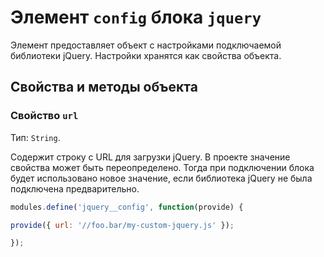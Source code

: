 <a name="elems-config"></a>

# Элемент `config` блока `jquery`

Элемент предоставляет объект с настройками подключаемой библиотеки jQuery. Настройки хранятся как свойства объекта.

<a name="fields"></a>

## Свойства и методы объекта

<a name="fields-url"></a>

### Свойство `url`

Тип: `String`.

Содержит строку с URL для загрузки jQuery.
В проекте значение свойства может быть переопределено. Тогда при подключении блока будет использовано новое значение, если библиотека jQuery не была подключена предварительно.

```js
modules.define('jquery__config', function(provide) {

provide({ url: '//foo.bar/my-custom-jquery.js' });

});
```
